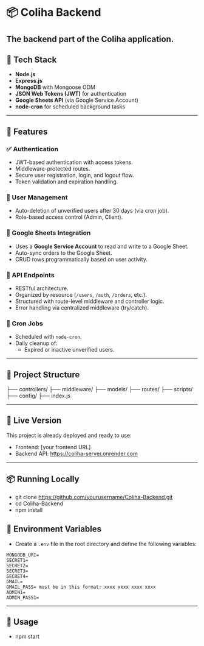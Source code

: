 # 📦 Coliha Backend

The backend part of the Coliha application.
---

## 🧰 Tech Stack

- **Node.js**
- **Express.js**
- **MongoDB** with Mongoose ODM
- **JSON Web Tokens (JWT)** for authentication
- **Google Sheets API** (via Google Service Account)
- **node-cron** for scheduled background tasks

---

## 🔐 Features

### ✅ Authentication

- JWT-based authentication with access tokens.
- Middleware-protected routes.
- Secure user registration, login, and logout flow.
- Token validation and expiration handling.

### 👤 User Management

- Auto-deletion of unverified users after 30 days (via cron job).
- Role-based access control (Admin, Client).

### 📄 Google Sheets Integration

- Uses a **Google Service Account** to read and write to a Google Sheet.
- Auto-sync orders to the Google Sheet.
- CRUD rows programmatically based on user activity.

### 🚀 API Endpoints

- RESTful architecture.
- Organized by resource (`/users`, `/auth`, `/orders`, etc.).
- Structured with route-level middleware and controller logic.
- Error handling via centralized middleware (try/catch). 

### 🧹 Cron Jobs

- Scheduled with `node-cron`.
- Daily cleanup of:
  - Expired or inactive unverified users.

---

## 📁 Project Structure
├── controllers/
├── middleware/
├── models/
├── routes/
├── scripts/ 
├── config/ 
├── index.js

---

## 🚀 Live Version
This project is already deployed and ready to use:  

- Frontend: [your frontend URL]  
- Backend API: https://coliha-server.onrender.com  

---

## 📦 Running Locally
- git clone https://github.com/yourusername/Coliha-Backend.git  
- cd Coliha-Backend  
- npm install  

## 🔧 Environment Variables

- Create a `.env` file in the root directory and define the following variables:

```env
MONGODB_URI=
SECRET1=
SECRET2=
SECRET3=
SECRET4=
GMAIL=
GMAIL_PASS= must be in this format: xxxx xxxx xxxx xxxx
ADMIN1=
ADMIN_PASS1=
````

---

## 🚀 Usage
- npm start






